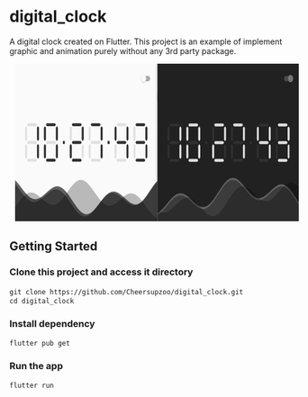 # digital_clock

A digital clock created on Flutter. This project is an example of implement graphic and animation purely without any 3rd party package.

<p float="left">
  <img hspace="10" src="docs/screenshot1.gif" alt="screenshot with pixel3" height=280>

</p>

## Getting Started

### Clone this project and access it directory

```
git clone https://github.com/Cheersupzoo/digital_clock.git
cd digital_clock
```

### Install dependency

```
flutter pub get
```

### Run the app

```
flutter run
```

